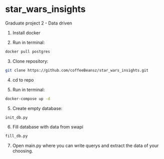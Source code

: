 # star_wars_insights
Graduate project 2 - Data driven

1. Install docker

2. Run in terminal:
```bash
docker pull postgres
```

3. Clone repository:
```bash
git clone https://github.com/coffeeBeansz/star_wars_insights.git
```

4. cd to repo

5. Run in terminal:
```bash
docker-compose up -d
```

5. Create empty database:
```bash
init_db.py
```

6. Fill database with data from swapi
```bash
fill_db.py
```

7. Open main.py where you can write querys and extract the data of your choosing.